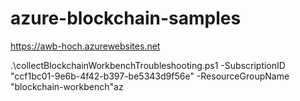 # azure-blockchain-samples 

https://awb-hoch.azurewebsites.net

.\collectBlockchainWorkbenchTroubleshooting.ps1 -SubscriptionID "ccf1bc01-9e6b-4f42-b397-be5343d9f56e" -ResourceGroupName "blockchain-workbench"az
